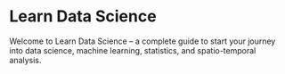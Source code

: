 # Learn Data Science
Welcome to Learn Data Science – a complete guide to start your journey into data science, machine learning, statistics, and spatio-temporal analysis.
